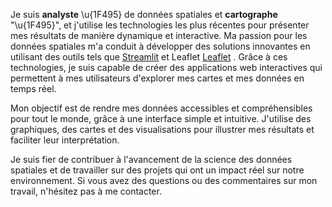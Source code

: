 Je suis **analyste** \u{1F495} de données spatiales et **cartographe** "\u{1F495}", et j'utilise les technologies les plus récentes pour présenter mes résultats de manière dynamique et interactive. Ma passion pour les données spatiales m'a conduit à développer des solutions innovantes en utilisant des outils tels que [Streamlit](https://gisred-demo--home-2iho17.streamlit.app/) et Leaflet [Leaflet](https://ndmad.github.io/) . Grâce à ces technologies, je suis capable de créer des applications web interactives qui permettent à mes utilisateurs d'explorer mes cartes et mes données en temps réel.

Mon objectif est de rendre mes données accessibles et compréhensibles pour tout le monde, grâce à une interface simple et intuitive. J'utilise des graphiques, des cartes et des visualisations pour illustrer mes résultats et faciliter leur interprétation.

Je suis fier de contribuer à l'avancement de la science des données spatiales et de travailler sur des projets qui ont un impact réel sur notre environnement. Si vous avez des questions ou des commentaires sur mon travail, n'hésitez pas à me contacter.